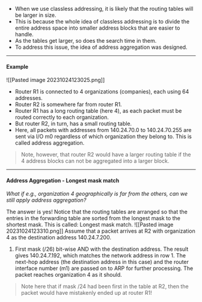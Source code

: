 * When we use classless addressing, it is likely that the routing tables will be larger in size.
* This is because the whole idea of classless addressing is to divide the entire address space into smaller address blocks that are easier to handle.
* As the tables get larger, so does the search time in them.
* To address this issue, the idea of address aggregation was designed.

***
#### Example
![[Pasted image 20231024123025.png]]
* Router R1 is connected to 4 organizations (companies), each using 64 addresses.
* Router R2 is somewhere far from router R1.
* Router R1 has a long routing table (here 4), as each packet must be routed correctly to each organization.
* But router R2, in turn, has a small routing table.
* Here, all packets with addresses from 140.24.70.0 to 140.24.70.255 are sent via I/O m0 regardless of which organization they belong to. This is called address aggregation.

>Note, however, that router R2 would have a larger routing table if the 4 address blocks can not be aggregated into a larger block.

***
#### Address Aggregation - Longest mask match
*What if e.g., organization 4 geographically is far from the others, can we still apply address aggregation?*

The answer is yes! Notice that the routing tables are arranged so that the entries in the forwarding table are sorted from the longest mask to the shortest mask.
This is called: Longest mask match.
![[Pasted image 20231024123310.png]]
Assume that a packet arrives at R2 with organization 4 as the destination address 140.24.7.200.
1. First mask (/26) bit-wise AND with the destination address. The result gives 140.24.7.192, which matches the network address in row 1. The next-hop address (the destination address in this case) and the router interface number (m1) are passed on to ARP for further processing.
The packet reaches organization 4 as it should.

>Note here that if mask /24 had been first in the table at R2, then the packet would have mistakenly ended up at router R1!